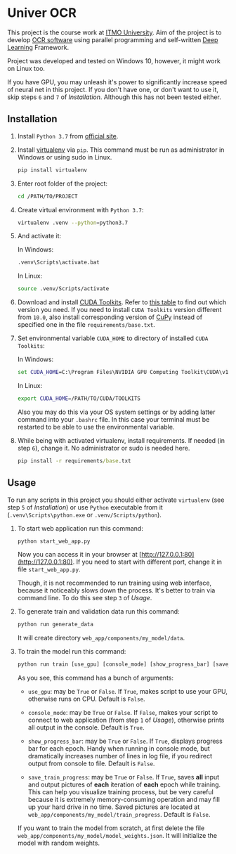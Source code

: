 # Univer OCR

This project is the course work at [ITMO University](http://www.ifmo.ru). Aim of the project is to develop [OCR software](https://en.wikipedia.org/wiki/Optical_character_recognition) using parallel programming and self-written [Deep Learning](https://en.wikipedia.org/wiki/Deep_learning) Framework.

Project was developed and tested on Windows 10, however, it might work on Linux too.

If you have GPU, you may unleash it's power to significantly increase speed of neural net in this project. If you don't have one, or don't want to use it, skip steps `6` and `7` of *Installation*. Although this has not been tested either.

## Installation

1. Install `Python 3.7` from [official site](https://www.python.org/).

2. Install [virtualenv](https://virtualenv.pypa.io/en/latest/) via `pip`. This command must be run as administrator in Windows or using sudo in Linux.

    ```bash
    pip install virtualenv
    ```

3. Enter root folder of the project:

    ```bash
    cd /PATH/TO/PROJECT
    ```

4. Create virtual environment with `Python 3.7`:

    ```bash
    virtualenv .venv --python=python3.7
    ```

5. And activate it:

    In Windows:

    ```bat
    .venv\Scripts\activate.bat
    ```

    In Linux:

    ```bash
    source .venv/Scripts/activate
    ```

6. Download and install [CUDA Toolkits](https://developer.nvidia.com/cuda-downloads). Refer to [this table](https://en.wikipedia.org/wiki/CUDA#GPUs_supported) to find out which version you need. If you need to install `CUDA Toolkits` version different from `10.0`, also install corresponding version of [CuPy](https://docs-cupy.chainer.org/en/stable/install.html#install-cupy) instead of specified one in the file `requirements/base.txt`.

7. Set environmental variable `CUDA_HOME` to directory of installed `CUDA Toolkits`:

    In Windows:

    ```bat
    set CUDA_HOME=C:\Program Files\NVIDIA GPU Computing Toolkit\CUDA\v10.0
    ```

    In Linux:

    ```bash
    export CUDA_HOME=/PATH/TO/CUDA/TOOLKITS
    ```

    Also you may do this via your OS system settings or by adding latter command into your `.bashrc` file. In this case your terminal must be restarted to be able to use the environmental variable.

8. While being with activated virtualenv, install requirements. If needed (in step `6`), change it. No administrator or sudo is needed here.

    ```bat
    pip install -r requirements/base.txt
    ```

## Usage

To run any scripts in this project you should either activate `virtualenv` (see step `5` of *Installation*) or use `Python` executable from it (`.venv\Scripts\python.exe` or `.venv/Scripts/python`).

1. To start web application run this command:

    ```bat
    python start_web_app.py
    ```

    Now you can access it in your browser at [http://127.0.0.1:80](http://127.0.0.1:80). If you need to start with different port, change it in file `start_web_app.py`.

    Though, it is not recommended to run training using web interface, because it noticeably slows down the process. It's better to train via command line. To do this see step `3` of *Usage*.

2. To generate train and validation data run this command:

    ```bat
    python run generate_data
    ```

    It will create directory `web_app/components/my_model/data`.

3. To train the model run this command:

    ```bat
    python run train [use_gpu] [console_mode] [show_progress_bar] [save_train_progress]
    ```

    As you see, this command has a bunch of arguments:

    - `use_gpu`: may be `True` or `False`. If `True`, makes script to use your GPU, otherwise runs on CPU. Default is `False`.

    - `console_mode`: may be `True` or `False`. If `False`, makes your script to connect to web application (from step `1` of *Usage*), otherwise prints all output in the console. Default is `True`.

    - `show_progress_bar`: may be `True` or `False`. If `True`, displays progress bar for each epoch. Handy when running in console mode, but dramatically increases number of lines in log file, if you redirect output from console to file. Default is `False`.

    - `save_train_progress`: may be `True` or `False`. If `True`, saves **all** input and output pictures of **each** iteration of **each** epoch while training. This can help you visualize training process, but be very careful because it is extremely memory-consuming operation and may fill up your hard drive in no time. Saved pictures are located at `web_app/components/my_model/train_progress`. Default is `False`.

    If you want to train the model from scratch, at first delete the file `web_app/components/my_model/model_weights.json`. It will initialize the model with random weights.
